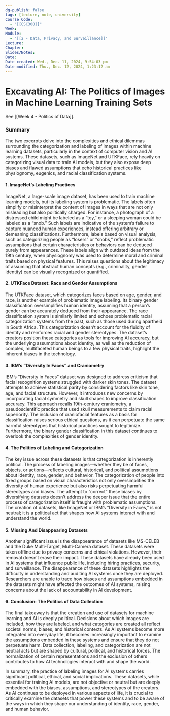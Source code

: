 ```yaml
---
dg-publish: false
tags: [lecture, note, university]
Course Code:
  - "[[CSC300]]"
Week: 
Module:
  - "[[2 - Data, Privacy, and Surveillance]]"
Lecture: 
Chapter: 
Slides/Notes: 
Date: 
Date created: Wed., Dec. 11, 2024, 9:54:03 pm
Date modified: Thu., Dec. 12, 2024, 1:23:12 am
---
```


# Excavating AI: The Politics of Images in Machine Learning Training Sets

See [[Week 4 - Politics of Data]].

### Summary

The two excerpts delve into the complexities and ethical dilemmas surrounding the categorization and labeling of images within machine learning datasets, particularly in the context of computer vision and AI systems. These datasets, such as ImageNet and UTKFace, rely heavily on categorizing visual data to train AI models, but they also expose deep biases and flawed assumptions that echo historical practices like physiognomy, eugenics, and racial classification systems.

#### 1. **ImageNet’s Labeling Practices**

   ImageNet, a large-scale image dataset, has been used to train machine learning models, but its labeling system is problematic. The labels often simplify or misinterpret the content of images in ways that are not only misleading but also politically charged. For instance, a photograph of a distressed child might be labeled as a “toy,” or a sleeping woman could be labeled as a “snob.” Such labels are indicative of the system’s failure to capture nuanced human experiences, instead offering arbitrary or demeaning classifications. Furthermore, labels based on visual analysis, such as categorizing people as “losers” or “snobs,” reflect problematic assumptions that certain characteristics or behaviors can be deduced purely from appearances. These labels align with outdated ideas from the 19th century, when physiognomy was used to determine moral and criminal traits based on physical features. This raises questions about the legitimacy of assuming that abstract human concepts (e.g., criminality, gender identity) can be visually recognized or quantified.

#### 2. **UTKFace Dataset: Race and Gender Assumptions**

   The UTKFace dataset, which categorizes faces based on age, gender, and race, is another example of problematic image labeling. Its binary gender classification oversimplifies human identity, assuming that a person’s gender can be accurately deduced from their appearance. The race classification system is similarly limited and echoes problematic racial categorization systems from the past, such as those used during apartheid in South Africa. This categorization doesn’t account for the fluidity of identity and reinforces racial and gender stereotypes. The dataset’s creators position these categories as tools for improving AI accuracy, but the underlying assumptions about identity, as well as the reduction of complex, multifaceted human beings to a few physical traits, highlight the inherent biases in the technology.

#### 3. **IBM’s “Diversity In Faces” and Craniometry**

   IBM’s “Diversity in Faces” dataset was designed to address criticism that facial recognition systems struggled with darker skin tones. The dataset attempts to achieve statistical parity by considering factors like skin tone, age, and facial structure. However, it introduces new concerns by incorporating facial symmetry and skull shapes to improve classification accuracy. This approach recalls 19th-century craniometry, a pseudoscientific practice that used skull measurements to claim racial superiority. The inclusion of craniofacial features as a basis for classification raises serious ethical questions, as it can perpetuate the same harmful stereotypes that historical practices sought to legitimize. Furthermore, the binary gender classification in this dataset continues to overlook the complexities of gender identity.

#### 4. **The Politics of Labeling and Categorization**

   The key issue across these datasets is that categorization is inherently political. The process of labeling images—whether they be of faces, objects, or actions—reflects cultural, historical, and political assumptions about identity, race, gender, and behavior. The categorization of people into fixed groups based on visual characteristics not only oversimplifies the diversity of human experience but also risks perpetuating harmful stereotypes and biases. The attempt to “correct” these biases by diversifying datasets doesn’t address the deeper issue that the entire process of categorization itself is fraught with problematic assumptions. The creation of datasets, like ImageNet or IBM’s “Diversity in Faces,” is not neutral; it is a political act that shapes how AI systems interact with and understand the world.

#### 5. **Missing And Disappearing Datasets**

   Another significant issue is the disappearance of datasets like MS-CELEB and the Duke Multi-Target, Multi-Camera dataset. These datasets were taken offline due to privacy concerns and ethical violations. However, their removal doesn’t erase their impact. These datasets have already been used in AI systems that influence public life, including hiring practices, security, and surveillance. The disappearance of these datasets highlights the difficulty in understanding and auditing AI systems once they are deployed. Researchers are unable to trace how biases and assumptions embedded in the datasets might have affected the outcomes of AI systems, raising concerns about the lack of accountability in AI development.

#### 6. **Conclusion: The Politics of Data Collection**

   The final takeaway is that the creation and use of datasets for machine learning and AI is deeply political. Decisions about which images are included, how they are labeled, and what categories are created all reflect societal norms, biases, and historical contexts. As AI systems become more integrated into everyday life, it becomes increasingly important to examine the assumptions embedded in these systems and ensure that they do not perpetuate harm. Data collection, labeling, and categorization are not neutral acts but are shaped by cultural, political, and historical forces. The normalization of certain representations and the exclusion of others contributes to how AI technologies interact with and shape the world.

In summary, the practice of labeling images for AI systems carries significant political, ethical, and social implications. These datasets, while essential for training AI models, are not objective or neutral but are deeply embedded with the biases, assumptions, and stereotypes of the creators. As AI continues to be deployed in various aspects of life, it is crucial to critically examine the datasets that power these systems and to be aware of the ways in which they shape our understanding of identity, race, gender, and human behavior.
